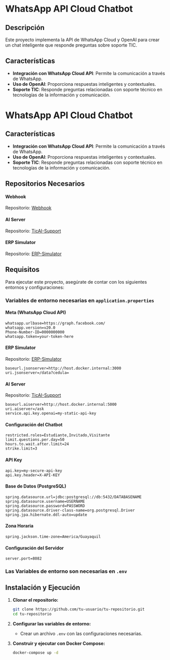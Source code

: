 # WhatsApp API Cloud Chatbot

## Descripción

Este proyecto implementa la API de WhatsApp Cloud y OpenAI para crear un chat inteligente que responde preguntas sobre soporte TIC.

## Características

- **Integración con WhatsApp Cloud API**: Permite la comunicación a través de WhatsApp.
- **Uso de OpenAI**: Proporciona respuestas inteligentes y contextuales.
- **Soporte TIC**: Responde preguntas relacionadas con soporte técnico en tecnologías de la información y comunicación.
# WhatsApp API Cloud Chatbot

## Características

- **Integración con WhatsApp Cloud API**: Permite la comunicación a través de WhatsApp.
- **Uso de OpenAI**: Proporciona respuestas inteligentes y contextuales.
- **Soporte TIC**: Responde preguntas relacionadas con soporte técnico en tecnologías de la información y comunicación.

## Repositorios Necesarios
#### **Webhook**
Repositorio: [Webhook](https://github.com/PePeWee07/TicAI-Support.git)
#### **AI Server**
Repositorio: [TicAI-Support](https://github.com/PePeWee07/TicAI-Support.git)
#### **ERP Simulator**
Repositorio: [ERP-Simulator](https://github.com/PePeWee07/ERP_simulator.git)

## Requisitos

Para ejecutar este proyecto, asegúrate de contar con los siguientes entornos y configuraciones:

### Variables de entorno necesarias en `application.properties`

#### **Meta (WhatsApp Cloud API)**
```properties
whatsapp.urlbase=https://graph.facebook.com/
whatsapp.version=v20.0
Phone-Number-ID=0000000000
whatsapp.token=your-token-here
```

#### **ERP Simulator**
Repositorio: [ERP-Simulator](https://github.com/PePeWee07/ERP_simulator.git)
```properties
baseurl.jsonserver=http://host.docker.internal:3000
uri.jsonserver=/data?cedula=
```

#### **AI Server**
Repositorio: [TicAI-Support](https://github.com/PePeWee07/TicAI-Support.git)
```properties
baseurl.aiserver=http://host.docker.internal:5000
uri.aiserver=/ask
service.api.key.openai=my-static-api-key
```

#### **Configuración del Chatbot**
```properties
restricted.roles=Estudiante,Invitado,Visitante
limit.questions.per.day=50
hours.to.wait.after.limit=24
strike.limit=3
```

#### **API Key**
```properties
api.key=my-secure-api-key
api.key.header=X-API-KEY
```

#### **Base de Datos (PostgreSQL)**
```properties
spring.datasource.url=jdbc:postgresql://db:5432/DATABASENAME
spring.datasource.username=USERNAME
spring.datasource.password=PASSWORD
spring.datasource.driver-class-name=org.postgresql.Driver
spring.jpa.hibernate.ddl-auto=update
```

#### **Zona Horaria**
```properties
spring.jackson.time-zone=America/Guayaquil
```

#### **Configuración del Servidor**
```properties
server.port=8082
```
### Las Variables de entorno son necesarias en `.env`

## Instalación y Ejecución

1. **Clonar el repositorio:**
   ```sh
   git clone https://github.com/tu-usuario/tu-repositorio.git
   cd tu-repositorio
   ```

2. **Configurar las variables de entorno:**
   - Crear un archivo `.env` con las configuraciones necesarias.

3. **Construir y ejecutar con Docker Compose:**
   ```sh
   docker-compose up -d
   ```
